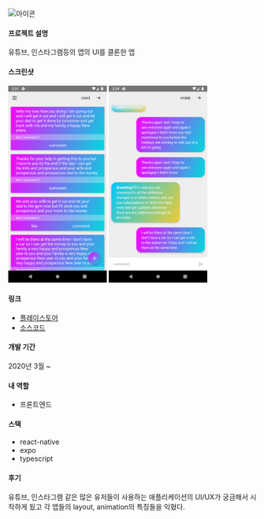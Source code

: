 # 
<img src="https://lh3.googleusercontent.com/mgKay7m5ZbHIWwbqoQKJWjcFSI2N2OfAPjvNuOKES8AdObJe905nevm4QIWqFVSg-e0" alt="아이콘" width="100" />

#### 프로젝트 설명
유튜브, 인스타그램등의 앱의 UI를 클론한 앱
#### 스크린샷
<div dir='ltr'>
    <img src="https://github.com/KoreanThinker/portfolio/blob/master/Images/rn-graphql-screenshot1.png" alt="스크린샷" width="200" />
    <img src="https://github.com/KoreanThinker/portfolio/blob/master/Images/rn-graphql-screenshot2.png" alt="스크린샷" width="200" />
</div>

#### 링크
- [플레이스토어]()
- [소스코드](https://github.com/KoreanThinker/Cloned-App)

#### 개발 기간
2020년 3월 ~
#### 내 역할
- 프론트엔드

#### 스택
- react-native
- expo
- typescript
#### 후기
 유튜브, 인스타그램 같은 많은 유저들이 사용하는 애플리케이션의 UI/UX가 궁금해서 시작하게 됬고 각 앱들의 layout, animation의 특징들을 익혔다.